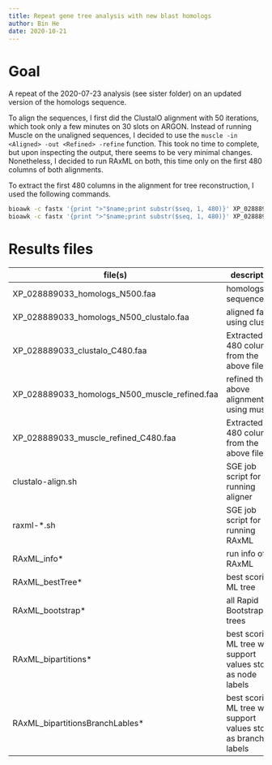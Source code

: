 ```yaml
---
title: Repeat gene tree analysis with new blast homologs
author: Bin He
date: 2020-10-21
---
```

# Goal
A repeat of the 2020-07-23 analysis (see sister folder) on an updated version of the homologs sequence.

To align the sequences, I first did the ClustalO alignment with 50 iterations, which took only a few minutes on 30 slots on ARGON. Instead of running Muscle on the unaligned sequences, I decided to use the `muscle -in <Aligned> -out <Refined> -refine` function. This took no time to complete, but upon inspecting the output, there seems to be very minimal changes. Nonetheless, I decided to run RAxML on both, this time only on the first 480 columns of both alignments.

To extract the first 480 columns in the alignment for tree reconstruction, I used the following commands.

```bash
bioawk -c fastx '{print ">"$name;print substr($seq, 1, 480)}' XP_028889033_homologs_N500_clustalo.faa > XP_028889033_clustalo_C480.faa
bioawk -c fastx '{print ">"$name;print substr($seq, 1, 480)}' XP_028889033_homologs_N500_muscle_refined.faa > XP_028889033_muscle_refined_C480.faa
```


# Results files
file(s) | description | source 
------- | ----------- | ------
XP_028889033_homologs_N500.faa | homologs sequences | copied from `../blast/`
XP_028889033_homologs_N500_clustalo.faa | aligned fasta using clustalo | result from clustalo-align.sh
XP_028889033_clustalo_C480.faa | Extracted first 480 columns from the above file | See above for command
XP_028889033_homologs_N500_muscle_refined.faa | refined the above alignment using muscle | `muscle -in XP_028889033_homologs_N500.faa -out XP_028889033_homologs_N500_muscle_refined.faa -refine`
XP_028889033_muscle_refined_C480.faa | Extracted first 480 columns from the above file | See above for command
clustalo-align.sh | SGE job script for running aligner | custom, HB
raxml-*.sh | SGE job script for running RAxML | custom, HB
RAxML_info* | run info of RAxML | RAxML
RAxML_bestTree* | best scoring ML tree | RAxML
RAxML_bootstrap* | all Rapid Bootstrapping trees | RAxML
RAxML_bipartitions* | best scoring ML tree with support values stored as node labels | RAxML
RAxML_bipartitionsBranchLables* | best scoring ML tree with support values stored as branch labels | RAxML, not supported by FigTree

